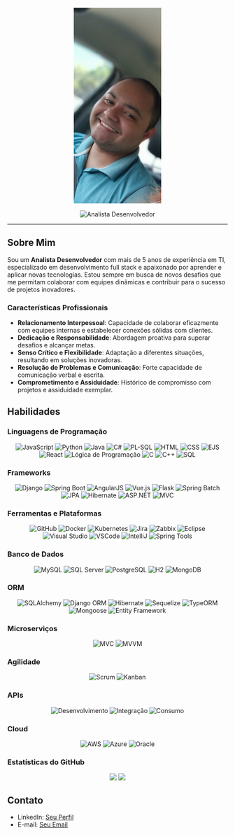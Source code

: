 <p align="center">
  <img align="center" src="./src/erik-ingleson.jpeg" alt="Erik Ingleson Amaral Arruda" width="200" />
</p>

<p align="center">
  <img align="center" src="https://readme-typing-svg.demolab.com?font=Red+Hat+Display&weight=700&size=24&pause=2000&color=0153FF&background=FFE2E200&center=true&random=false&width=550&lines=Analista+Desenvolvedor" alt="Analista Desenvolvedor" />
</p>

---

## Sobre Mim

Sou um **Analista Desenvolvedor** com mais de 5 anos de experiência em TI, especializado em desenvolvimento full stack e apaixonado por aprender e aplicar novas tecnologias. Estou sempre em busca de novos desafios que me permitam colaborar com equipes dinâmicas e contribuir para o sucesso de projetos inovadores.

### Características Profissionais

- **Relacionamento Interpessoal**: Capacidade de colaborar eficazmente com equipes internas e estabelecer conexões sólidas com clientes.
- **Dedicação e Responsabilidade**: Abordagem proativa para superar desafios e alcançar metas.
- **Senso Crítico e Flexibilidade**: Adaptação a diferentes situações, resultando em soluções inovadoras.
- **Resolução de Problemas e Comunicação**: Forte capacidade de comunicação verbal e escrita.
- **Comprometimento e Assiduidade**: Histórico de compromisso com projetos e assiduidade exemplar.

## Habilidades

### Linguagens de Programação

<p align="center">
  <img alt="JavaScript" src="https://img.shields.io/badge/JavaScript-F7DF1E?style=for-the-badge&logo=javascript&logoColor=black">
  <img alt="Python" src="https://img.shields.io/badge/python-3670A0?style=for-the-badge&logo=python&logoColor=white">
  <img alt="Java" src="https://img.shields.io/badge/java-%23ED8B00.svg?style=for-the-badge&logo=openjdk&logoColor=white">
  <img alt="C#" src="https://img.shields.io/badge/c%23-239120?style=for-the-badge&logo=c-sharp&logoColor=white">
  <img alt="PL-SQL" src="https://img.shields.io/badge/PL--SQL-FFFFFF?style=for-the-badge&logo=oracle&logoColor=black">
  <img alt="HTML" src="https://img.shields.io/badge/HTML5-E34F26?style=for-the-badge&logo=html5&logoColor=white">
  <img alt="CSS" src="https://img.shields.io/badge/CSS-0367b2?&style=for-the-badge&logo=css3&logoColor=white">
  <img alt="EJS" src="https://img.shields.io/badge/EJS-8e44ad?style=for-the-badge&logo=javascript&logoColor=white">
  <img alt="React" src="https://img.shields.io/badge/React-149eca?style=for-the-badge&logo=react&logoColor=white">
  <img alt="Lógica de Programação" src="https://img.shields.io/badge/Lógica%20de%20Programação-1e90ff?style=for-the-badge&logo=code&logoColor=white">
  <img alt="C" src="https://img.shields.io/badge/C-00599C?style=for-the-badge&logo=c&logoColor=white">
  <img alt="C++" src="https://img.shields.io/badge/C++-00599C?style=for-the-badge&logo=cplusplus&logoColor=white">
  <img alt="SQL" src="https://img.shields.io/badge/SQL-336791?style=for-the-badge&logo=postgresql&logoColor=white">
</p>

### Frameworks

<p align="center">
  <img alt="Django" src="https://img.shields.io/badge/django-%23092E20.svg?style=for-the-badge&logo=django&logoColor=white">
  <img alt="Spring Boot" src="https://img.shields.io/badge/spring%20boot-6DB33F?style=for-the-badge&logo=spring%20boot&logoColor=white">
  <img alt="AngularJS" src="https://img.shields.io/badge/angularjs-%23E23237.svg?style=for-the-badge&logo=angularjs&logoColor=white">
  <img alt="Vue.js" src="https://img.shields.io/badge/Vue.js-35495E?style=for-the-badge&logo=vue.js&logoColor=4FC08D">
  <img alt="Flask" src="https://img.shields.io/badge/Flask-000000?style=for-the-badge&logo=flask&logoColor=white">
  <img alt="Spring Batch" src="https://img.shields.io/badge/Spring%20Batch-6DB33F?style=for-the-badge&logo=spring&logoColor=white">
  <img alt="JPA" src="https://img.shields.io/badge/JPA-007396?style=for-the-badge&logo=java&logoColor=white">
  <img alt="Hibernate" src="https://img.shields.io/badge/Hibernate-59666C?style=for-the-badge&logo=hibernate&logoColor=white">
  <img alt="ASP.NET" src="https://img.shields.io/badge/ASP.NET-512BD4?style=for-the-badge&logo=dotnet&logoColor=white">
  <img alt="MVC" src="https://img.shields.io/badge/MVC-00599C?style=for-the-badge&logo=dotnet&logoColor=white">
</p>

### Ferramentas e Plataformas

<p align="center">
  <img alt="GitHub" src="https://img.shields.io/badge/github-%23121011.svg?style=for-the-badge&logo=github&logoColor=white">
  <img alt="Docker" src="https://img.shields.io/badge/docker-%230db7ed.svg?style=for-the-badge&logo=docker&logoColor=white">
  <img alt="Kubernetes" src="https://img.shields.io/badge/kubernetes-%23326ce5.svg?style=for-the-badge&logo=kubernetes&logoColor=white">
  <img alt="Jira" src="https://img.shields.io/badge/jira-%230A0FFF.svg?style=for-the-badge&logo=jira&logoColor=white">
  <img alt="Zabbix" src="https://img.shields.io/badge/zabbix-%23CC0000.svg?style=for-the-badge&logo=zabbix&logoColor=white">
  <img alt="Eclipse" src="https://img.shields.io/badge/Eclipse-2C2255?style=for-the-badge&logo=eclipse&logoColor=white">
  <img alt="Visual Studio" src="https://img.shields.io/badge/Visual%20Studio-5C2D91?style=for-the-badge&logo=visual%20studio&logoColor=white">
  <img alt="VSCode" src="https://img.shields.io/badge/VS%20Code-007ACC?style=for-the-badge&logo=visual%20studio%20code&logoColor=white">
  <img alt="IntelliJ" src="https://img.shields.io/badge/IntelliJ%20IDEA-000000?style=for-the-badge&logo=intellij%20idea&logoColor=white">
  <img alt="Spring Tools" src="https://img.shields.io/badge/Spring%20Tools-6DB33F?style=for-the-badge&logo=spring&logoColor=white">
</p>

### Banco de Dados

<p align="center">
  <img alt="MySQL" src="https://img.shields.io/badge/mysql-%2300f.svg?style=for-the-badge&logo=mysql&logoColor=white">
  <img alt="SQL Server" src="https://img.shields.io/badge/Microsoft%20SQL%20Server-CC2927?style=for-the-badge&logo=microsoft%20sql%20server&logoColor=white">
  <img alt="PostgreSQL" src="https://img.shields.io/badge/postgres-%23316192.svg?style=for-the-badge&logo=postgresql&logoColor=white">
  <img alt="H2" src="https://img.shields.io/badge/H2%20Database-006600?style=for-the-badge&logo=h2&logoColor=white">
  <img alt="MongoDB" src="https://img.shields.io/badge/MongoDB-4EA94B?style=for-the-badge&logo=mongodb&logoColor=white">
</p>

### ORM

<p align="center">
  <img alt="SQLAlchemy" src="https://img.shields.io/badge/SQLAlchemy-336791?style=for-the-badge&logo=sqlalchemy&logoColor=white">
  <img alt="Django ORM" src="https://img.shields.io/badge/Django%20ORM-092E20?style=for-the-badge&logo=django&logoColor=white">
  <img alt="Hibernate" src="https://img.shields.io/badge/Hibernate-59666C?style=for-the-badge&logo=hibernate&logoColor=white">
  <img alt="Sequelize" src="https://img.shields.io/badge/Sequelize-52B0E7?style=for-the-badge&logo=sequelize&logoColor=white">
  <img alt="TypeORM" src="https://img.shields.io/badge/TypeORM-007396?style=for-the-badge&logo=typescript&logoColor=white">
  <img alt="Mongoose" src="https://img.shields.io/badge/Mongoose-800000?style=for-the-badge&logo=mongoose&logoColor=white">
  <img alt="Entity Framework" src="https://img.shields.io/badge/Entity%20Framework-512BD4?style=for-the-badge&logo=dotnet&logoColor=white">
</p>

### Microserviços

<p align="center">
  <img alt="MVC" src="https://img.shields.io/badge/MVC-00599C?style=for-the-badge&logo=dotnet&logoColor=white">
  <img alt="MVVM" src="https://img.shields.io/badge/MVVM-00599C?style=for-the-badge&logo=dotnet&logoColor=white">
</p>

### Agilidade

<p align="center">
  <img alt="Scrum" src="https://img.shields.io/badge/Scrum-6DB33F?style=for-the-badge&logo=scrumalliance&logoColor=white">
  <img alt="Kanban" src="https://img.shields.io/badge/Kanban-00599C?style=for-the-badge&logo=kanban&logoColor=white">
</p>

### APIs

<p align="center">
  <img alt="Desenvolvimento" src="https://img.shields.io/badge/Desenvolvimento%20de%20APIs-007ACC?style=for-the-badge&logo=code&logoColor=white">
  <img alt="Integração" src="https://img.shields.io/badge/Integração%20de%20APIs-239120?style=for-the-badge&logo=code&logoColor=white">
  <img alt="Consumo" src="https://img.shields.io/badge/Consumo%20de%20APIs-6DB33F?style=for-the-badge&logo=code&logoColor=white">
</p>

### Cloud

<p align="center">
  <img alt="AWS" src="https://img.shields.io/badge/AWS-%23FF9900.svg?style=for-the-badge&logo=amazon-aws&logoColor=white">
  <img alt="Azure" src="https://img.shields.io/badge/Azure-0078D4?style=for-the-badge&logo=microsoft-azure&logoColor=white">
  <img alt="Oracle" src="https://img.shields.io/badge/Oracle-F80000?style=for-the-badge&logo=oracle&logoColor=white">
</p>

### Estatísticas do GitHub

<p align="center">
  <img height="180cm" src="https://github-readme-stats.vercel.app/api?username=ingleson10&include_all_commits=true&show_icons=true&count_private=true&role=OWNER,ORGANIZATION_MEMBER,COLLABORATOR&include_orgs=true">
  <img height="180em" src="https://github-readme-stats.vercel.app/api/top-langs/?username=ingleson10&langs_count=4&count_private=true"/>
</p>

## Contato

- LinkedIn: [Seu Perfil](https://www.linkedin.com/in/erik-ingleson-amaral-arruda-b730ba157/)
- E-mail: [Seu Email](mailto:erik.ingleson10.ei@gmail.com)
